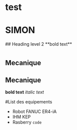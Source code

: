 # test
<h1> SIMON </h1>
## Heading level 2
**bold text**

# 
## Mecanique

## 

## Mecanique

**bold text**
*italic text*

#List des equipements
>
- Robot FANUC ER4-iA
- IHM KEP
- Rasberry
`code`

